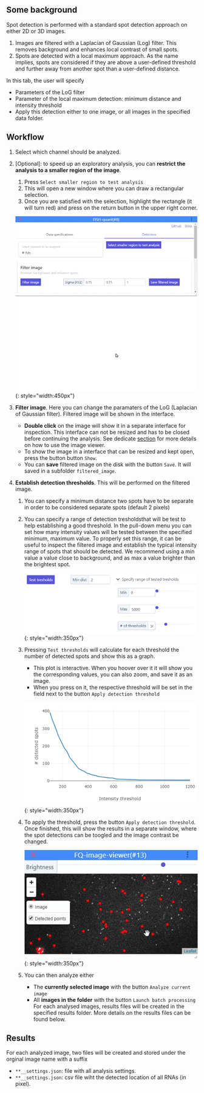 ## Some background
Spot detection is performed with a standard spot detection approach on either 2D or 3D images.

1. Images are filtered with a Laplacian of Gaussian (Log) filter. This removes background and enhances local contrast of small spots. 
2. Spots are detected with a local maximum approach. As the name implies, spots are considered if they are above a user-defined threshold and further away from another spot than a user-defined distance. 

In this tab, the user will specify

* Parameters of the LoG filter
* Parameter of the local maximum detection: minimum distance and intensity threshold
* Apply this detection either to one image, or all images in the specified data folder. 

## Workflow
1. Select which channel should be analyzed.
2. [Optional]: to speed up an exploratory analysis, you can **restrict the analysis to a smaller region of the image**.
      1. Press `Select smaller region to test analysis`
      2. This will open a new window where you can draw a rectangular selection. 
      3. Once you are satisfied with the selection, highlight the rectangle (it will turn red) and press on the return button in the upper right corner. 
      
      ![fq-select-region.gif](img/fq-select-region.gif){: style="width:450px"}
      
3. **Filter image**. Here you can change the paramaters of the LoG (Laplacian of Gaussian filter).
   Filtered image will be shown in the interface. 
   
   * **Double click** on the image will show it in a separate interface for inspection. This interface can not be resized and has to be closed before continuing the analysis. See dedicate [section](imjoy-imageviewer.md) for more details on how to use the image viewer.
   * To show the image in a interface that can be resized and kept open, press the button button `Show`.
   * You can **save** filtered image on the disk with the button `Save`. It will saved in a subfolder `filtered_image`.

4. **Establish detection thresholds**. This will be performed on the filtered image. 
   
    1. You can specify a minimum distance two spots have to be separate in order to be considered separate spots (default 2 pixels)
    2. You can specify a range of detection tresholdsthat will be test to help establishing a good threshold. In the pull-down menu you can set how many intensity values will be tested between the specified  minimum, maximum value. 
    To properly set this range, it can be useful to inspect the filtered image and 
    establish the typical intensity range of spots that should be detected. We recommend using a min value a value close to background, and as max a value
    brighter than the brightest spot.

        ![fq-detection-thresholds.png](img/fq-detection-thresholds.png){: style="width:350px"}

    1. Pressing `Test thresholds` will calculate for each threshold the number
       of detected spots and show this as a graph. 
         * This plot is interactive. When you hoover over it
           it will show you the corresponding values, you can also zoom, and save it as an image. 
         * When you press on it, the respective threshold will be set
           in the field next to the button `Apply detection threshold`

        ![fq-detection-curve.png](img/fq-detection-curve.png){: style="width:350px"}
    
    2. To apply the threshold, press the button `Apply detection threshold`. Once finished, 
        this will show the results in a separate window, where the spot detections can be toogled and the 
        image contrast be changed. 

        ![fq-inspect-spots.gif](img/fq-inspect-spots.gif){: style="width:350px"}

    3. You can then analyze either
        * The **currently selected image** with the button `Analyze current image`
        * All **images in the folder** with the button `Launch batch processing`
        For each analysed images, results files will be created in the specified results folder. 
        More details on the results files can be found below. 

## Results
For each analyzed image, two files will be created and stored under the orginal image name with a suffix

* `**__settings.json`: file with all analysis settings. 
* `**__settings.json`: csv file wiht the detected location of all RNAs (in pixel). 

